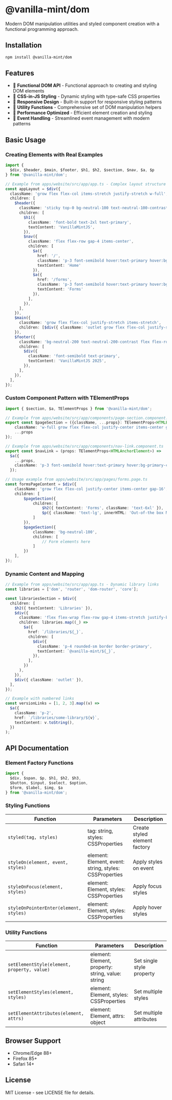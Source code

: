 # @vanilla-mint/dom

Modern DOM manipulation utilities and styled component creation with a functional programming approach.

## Installation

```bash
npm install @vanilla-mint/dom
```

## Features

- 🎯 **Functional DOM API** - Functional approach to creating and styling DOM elements
- 🎨 **CSS-in-JS Styling** - Dynamic styling with type-safe CSS properties
- 📱 **Responsive Design** - Built-in support for responsive styling patterns
- 🔧 **Utility Functions** - Comprehensive set of DOM manipulation helpers
- 🚀 **Performance Optimized** - Efficient element creation and styling
- 🎪 **Event Handling** - Streamlined event management with modern patterns

## Basic Usage

### Creating Elements with Real Examples

```typescript
import {
  $div, $header, $main, $footer, $h1, $h2, $section, $nav, $a, $p
} from '@vanilla-mint/dom';

// Example from apps/website/src/app/app.ts - Complex layout structure
const appLayout = $div({
  className: 'grow flex flex-col items-stretch justify-stretch w-full',
  children: [
    $header({
      className: 'sticky top-0 bg-neutral-100 text-neutral-100-contrast flex flex-row justify-between items-center p-4 drop-shadow-lg',
      children: [
        $h1({
          className: 'font-bold text-2xl text-primary',
          textContent: 'VanillaMintJS',
        }),
        $nav({
          className: 'flex flex-row gap-4 items-center',
          children: [
            $a({
              href: '/',
              className: 'p-3 font-semibold hover:text-primary hover:bg-primary-contrast rounded-sm transition-all',
              textContent: 'Home'
            }),
            $a({
              href: '/forms',
              className: 'p-3 font-semibold hover:text-primary hover:bg-primary-contrast rounded-sm transition-all',
              textContent: 'Forms'
            }),
          ],
        }),
      ],
    }),
    $main({
      className: 'grow flex flex-col justify-stretch items-stretch',
      children: [$div({ className: 'outlet grow flex flex-col justify-stretch items-stretch' })],
    }),
    $footer({
      className: 'bg-neutral-200 text-neutral-200-contrast flex flex-row justify-center items-center p-4',
      children: [
        $div({
          className: 'font-semibold text-primary',
          textContent: 'VanillaMintJS 2025',
        }),
      ],
    }),
  ],
});
```

### Custom Component Pattern with TElementProps

```typescript
import { $section, $a, TElementProps } from '@vanilla-mint/dom';

// Example from apps/website/src/app/components/page-section.component.ts
export const $pageSection = ({className, ...props}: TElementProps<HTMLElement>) => $section({
    className: 'w-full grow flex flex-col justify-center items-center gap-16 h-[80vh] ' + (className || ''), 
    ...props
});

// Example from apps/website/src/app/components/nav-link.component.ts
export const $navLink = (props: TElementProps<HTMLAnchorElement>) =>
  $a({
    ...props,
    className: 'p-3 font-semibold hover:text-primary hover:bg-primary-contrast rounded-sm transition-all',
  });

// Usage example from apps/website/src/app/pages/forms.page.ts
const formsPageContent = $div({
    className: 'grow flex flex-col justify-center items-center gap-16',
    children: [
        $pageSection({
            children: [
                $h2({ textContent: 'Forms', className: 'text-6xl' }),
                $p({ className: 'text-lg', innerHTML: 'Out-of-the box Material Design with significant customization via CSS variables.' }),
            ]
        }),
        $pageSection({
            className: 'bg-neutral-100', 
            children: [
                // Form elements here
            ]
        })
    ],
});
```

### Dynamic Content and Mapping

```typescript
// Example from apps/website/src/app/app.ts - Dynamic library links
const libraries = ['dom', 'router', 'dom-router', 'core'];

const librariesSection = $div({
  children: [
    $h2({ textContent: 'Libraries' }),
    $div({
      className: 'flex flex-wrap flex-row gap-4 items-stretch justify-between',
      children: libraries.map((_) =>
        $a({
          href: `/libraries/${_}`,
          children: [
            $div({
              className: 'p-4 rounded-sm border border-primary',
              textContent: `@vanilla-mint/${_}`,
            }),
          ],
        })
      ),
    }),
    $div({ className: 'outlet' }),
  ],
});

// Example with numbered links
const versionLinks = [1, 2, 3].map((v) =>
  $a({
    className: 'p-2',
    href: `/libraries/some-library/${v}`,
    textContent: v.toString(),
  })
);
```

## API Documentation

### Element Factory Functions

```javascript
import { 
  $div, $span, $p, $h1, $h2, $h3,
  $button, $input, $select, $option,
  $form, $label, $img, $a
} from '@vanilla-mint/dom';
```

### Styling Functions

| Function | Parameters | Description |
|----------|------------|-------------|
| `styled(tag, styles)` | tag: string, styles: CSSProperties | Create styled element factory |
| `styleOn(element, event, styles)` | element: Element, event: string, styles: CSSProperties | Apply styles on event |
| `styleOnFocus(element, styles)` | element: Element, styles: CSSProperties | Apply focus styles |
| `styleOnPointerEnter(element, styles)` | element: Element, styles: CSSProperties | Apply hover styles |

### Utility Functions

| Function | Parameters | Description |
|----------|------------|-------------|
| `setElementStyle(element, property, value)` | element: Element, property: string, value: string | Set single style property |
| `setElementStyles(element, styles)` | element: Element, styles: CSSProperties | Set multiple styles |
| `setElementAttributes(element, attrs)` | element: Element, attrs: object | Set multiple attributes |

## Browser Support

- Chrome/Edge 88+
- Firefox 85+
- Safari 14+

## License

MIT License - see LICENSE file for details.